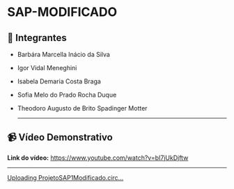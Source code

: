 # SAP-MODIFICADO


## 👩 Integrantes
- Barbára Marcella Inácio da Silva
- Igor Vidal Meneghini 
- Isabela Demaria Costa Braga
- Sofia Melo do Prado Rocha Duque
- Theodoro Augusto de Brito Spadinger Motter

  ---

## 📹 Vídeo Demonstrativo

**Link do vídeo:** 
https://www.youtube.com/watch?v=bI7jUkDjftw



---
[Uploading ProjetoSAP1Modificado.circ…]()
